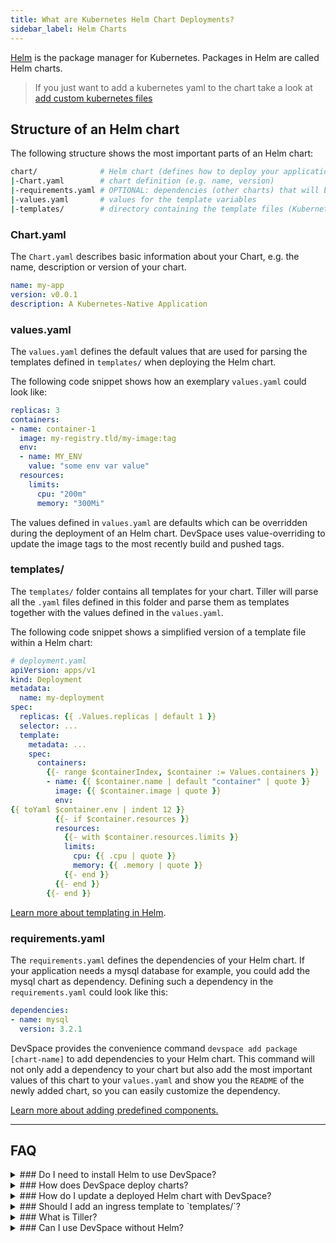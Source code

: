 ```yaml
---
title: What are Kubernetes Helm Chart Deployments?
sidebar_label: Helm Charts
---
```


[Helm](https://helm.sh/) is the package manager for Kubernetes. Packages in Helm are called Helm charts.

> If you just want to add a kubernetes yaml to the chart take a look at [add custom kubernetes files](/docs/deployment/kubernetes-manifests/add-manifests)

## Structure of an Helm chart
The following structure shows the most important parts of an Helm chart:
```bash
chart/              # Helm chart (defines how to deploy your application)
|-Chart.yaml        # chart definition (e.g. name, version)
|-requirements.yaml # OPTIONAL: dependencies (other charts) that will be deployed together with your chart
|-values.yaml       # values for the template variables
|-templates/        # directory containing the template files (Kubernetes manifests)
```
### Chart.yaml
The `Chart.yaml` describes basic information about your Chart, e.g. the name, description or version of your chart.
```yaml
name: my-app
version: v0.0.1
description: A Kubernetes-Native Application
```

### values.yaml
The `values.yaml` defines the default values that are used for parsing the templates defined in `templates/` when deploying the Helm chart.

The following code snippet shows how an exemplary `values.yaml` could look like:
```yaml
replicas: 3
containers:
- name: container-1
  image: my-registry.tld/my-image:tag
  env:
  - name: MY_ENV
    value: "some env var value"
  resources:
    limits:
      cpu: "200m"
      memory: "300Mi"
```
The values defined in `values.yaml` are defaults which can be overridden during the deployment of an Helm chart. DevSpace uses value-overriding to update the image tags to the most recently build and pushed tags.

### templates/
The `templates/` folder contains all templates for your chart. Tiller will parse all the `.yaml` files defined in this folder and parse them as templates together with the values defined in the `values.yaml`. 

The following code snippet shows a simplified version of a template file within a Helm chart:
```yaml
# deployment.yaml
apiVersion: apps/v1
kind: Deployment
metadata:
  name: my-deployment
spec:
  replicas: {{ .Values.replicas | default 1 }}
  selector: ...
  template:
    metadata: ...
    spec:
      containers:
        {{- range $containerIndex, $container := Values.containers }}
        - name: {{ $container.name | default "container" | quote }}
          image: {{ $container.image | quote }}
          env:
{{ toYaml $container.env | indent 12 }}
          {{- if $container.resources }}
          resources:
            {{- with $container.resources.limits }}
            limits:
              cpu: {{ .cpu | quote }}
              memory: {{ .memory | quote }}
            {{- end }}
          {{- end }}
        {{- end }}
```
[Learn more about templating in Helm](https://docs.helm.sh/chart_template_guide/).

### requirements.yaml
The `requirements.yaml` defines the dependencies of your Helm chart. If your application needs a mysql database for example, you could add the mysql chart as dependency. Defining such a dependency in the `requirements.yaml` could look like this:
```yaml
dependencies:
- name: mysql
  version: 3.2.1
```
DevSpace provides the convenience command `devspace add package [chart-name]` to add dependencies to your Helm chart. This command will not only add a dependency to your chart but also add the most important values of this chart to your `values.yaml` and show you the `README` of the newly added chart, so you can easily customize the dependency.

[Learn more about adding predefined components.](/docs/deployment/components/add-predefined-components)

---
## FAQ

<details>
<summary>
### Do I need to install Helm to use DevSpace?
</summary>
**No.** DevSpace comes with an in-built Helm client and it will automatically install [Tiller](#what-is-tiller), the server-side Helm component, within your Spaces.
</details>

<details>
<summary>
### How does DevSpace deploy charts?
</summary>
When you run `devspace deploy` or `devspace dev`, DevSpace will deploy your chart. This deployment process involves the following steps:
1. Installing or upgrading [Tiller](#what-is-tiller) in your Space
2. Loading the template values from `values.yaml`
3. Updating the image tags in the template values to the most recently image that has been built and pushed by DevSpace (happens in-memory)
4. Opening a connection to the [Tiller](#what-is-tiller) server in your Space (via port-forwarding)
5. Deploying the chart with [Tiller](#what-is-tiller) as new release OR upgrading an existing release
6. [ON ERROR: rollback release to the latest working version (revision)]
</details>

<details>
<summary>
### How do I update a deployed Helm chart with DevSpace?
</summary>
If you changed your chart (e.g. edited the values.yaml), you can simply run `devspace deploy` again and DevSpace will update your existing Helm release (i.e. deployed application).
</details>

<details>
<summary>
### Should I add an ingress template to `templates/`?
</summary>
Generally: **No.** 

The problem with adding an ingress to your Helm chart is that you cannot share your code with other developers because the same hostname (domain) can only be used by one person, otherwise there would be two ingresses using the same domain which will cause problems with the Kubernetes-internal traffic routing. 

You can, however, manually create ingresses or manually edit any ingress that has been automatically created. Use the following command to edit an ingress manually:
```bash
kubectl edit ingress [INGRESS_NAME]
```
Use `kubectl get ingress` to list all ingresses in a Space.
</details>

<details>
<summary>
### What is Tiller?
</summary>
Tiller is the server-side component of Helm which is responsible for instantiating releases within your Kubernetes namespace and for keeping track of different revisions of a release that you deploy over time. Tiller will likely be removed in the future because a lot of Helm users want Helm to become a client-only tool.

Before deploying your application, DevSpace will start a Tiller deployment within your Space which then deploys your application as defined in your Helm chart. You can actually see the tiller pod by running this kubectl command:
```bash
kubectl get po -l name=tiller 
```
</details>

<details>
<summary>
### Can I use DevSpace without Helm?
</summary>
**Yes**. You can simply [add plain Kubernetes manifests as deployments](/docs/deployment/kubernetes-manifests/add-manifests) and DevSpace will run `kubectl apply -f [FILE]` instead of using Helm.
</details>
